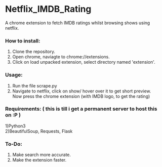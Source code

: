 # Netflix_IMDB_Rating
A chrome extension to fetch IMDB ratings whilst browsing shows using netflix.
### How to install: 
1) Clone the repository.
2) Open chrome, naviagte to chrome://extensions.
3) Click on load unpacked extension, select directory named 'extension'.
### Usage:
1) Run the file scrape.py
2) Navigate to netflix, click on show/ hover over it to get short preview.
Now press the chrome extension (with IMDB logo, to get the rating)
### Requirements: ( this is till i get a permanent server to host this on :P )
1)Python3 <br>
2)BeautifulSoup, Requests, Flask
### To-Do:
1) Make search more accurate.
2) Make the extension faster. 
